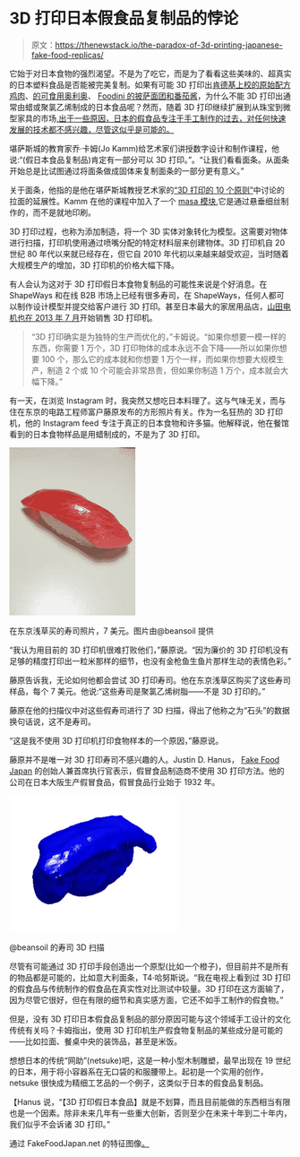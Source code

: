 # 3D 打印日本假食品复制品的悖论

> 原文：<https://thenewstack.io/the-paradox-of-3d-printing-japanese-fake-food-replicas/>

它始于对日本食物的强烈渴望。不是为了吃它，而是为了看看这些美味的、超真实的日本塑料食品是否能被完美复制。如果有可能 3D 打印出[肯德基上校的原始配方鸡肉](http://www.foodbeast.com/2014/03/14/3d-printer-makes-model-of-kfc-drumstick-because-why-not/)、[的可食用奥利奥](http://www.foodbeast.com/2014/03/07/oreo-3-d-printing-machine-prints-trending-flavors-on-twitter/)、 [Foodini 的披萨面团和番茄酱](http://www.foodbeast.com/2013/12/19/heres-what-a-3-d-printed-pizza-dough-and-tomato-sauce-look-like/)，为什么不能 3D 打印出通常由蜡或聚氯乙烯制成的日本食品呢？然而，随着 3D 打印继续扩展到从珠宝到微型家具的市场[,出于一些原因，日本的假食品专注于手工制作的过去，对任何快速发展的技术都不感兴趣，尽管这似乎是可能的。](https://thenewstack.io/3d-printing-is-creating-a-new-arts-economy/)

堪萨斯城的教育家乔·卡姆(Jo Kamm)给艺术家们讲授数字设计和制作课程，他说:“(假日本食品复制品)肯定有一部分可以 3D 打印。”。“让我们看看面条。从面条开始总是比试图通过将面条做成固体来复制面条的一部分更有意义。”

关于面条，他指的是他在堪萨斯城教授艺术家的[“3D 打印的 10 个原则”](http://jokamm.dropmark.com/158902)中讨论的拉面的延展性。Kamm 在他的课程中加入了一个 [masa 模块](http://jokamm.dropmark.com/158902/2773647),它是通过悬垂细丝制作的，而不是就地印刷。

3D 打印过程，也称为添加制造，将一个 3D 实体对象转化为模型。这需要对物体进行扫描，打印机使用通过喷嘴分配的特定材料层来创建物体。3D 打印机自 20 世纪 80 年代以来就已经存在，但它自 2010 年代初以来越来越受欢迎，当时随着大规模生产的增加，3D 打印机的价格大幅下降。

有人会认为这对于 3D 打印假日本食物复制品的可能性来说是个好消息。在 ShapeWays 和在线 B2B 市场上已经有很多寿司，在 ShapeWays，任何人都可以制作设计模型并提交给客户进行 3D 打印。甚至日本最大的家居用品店，[山田电机也在 2013 年 7 月](http://www.3ders.org/articles/20130718-yamada-denki-japan-largest-home-appliance-chain-to-sell-3d-printers.html)开始销售 3D 打印机。

> “3D 打印确实是为独特的生产而优化的，”卡姆说。“如果你想要一模一样的东西，你需要 1 万个，3D 打印物体的成本永远不会下降——所以如果你想要 100 个，那么它的成本就和你想要 1 万个一样，而如果你想要大规模生产，制造 2 个或 10 个可能会非常昂贵，但如果你制造 1 万个，成本就会大幅下降。”

有一天，在浏览 Instagram 时，我突然又想吃日本料理了。这与气味无关，而与住在东京的电路工程师富户藤原发布的方形照片有关。作为一名狂热的 3D 打印机，他的 Instagram feed 专注于真正的日本食物和许多猫。他解释说，他在餐馆看到的日本食物样品是用蜡制成的，不是为了 3D 打印。

[![Photograph of sushi purchased at the market TK in Japan from @beansoil](img/3a45865ea79e0b2c818dd6ccc0d0372a.png)](https://thenewstack.io/wp-content/uploads/2014/04/IMG_4548.jpg)

在东京浅草买的寿司照片，7 美元。图片由@beansoil 提供

“我认为用目前的 3D 打印机很难打败他们，”藤原说。“因为廉价的 3D 打印机没有足够的精度打印出一粒米那样的细节，也没有金枪鱼生鱼片那样生动的表情色彩。”

藤原告诉我，无论如何他都会尝试 3D 打印寿司。他在东京浅草区购买了这些寿司样品，每个 7 美元。他说:“这些寿司是聚氯乙烯树脂——不是 3D 打印的。”

藤原在他的扫描仪中对这些假寿司进行了 3D 扫描，得出了他称之为“石头”的数据换句话说，这不是寿司。

“这是我不使用 3D 打印机打印食物样本的一个原因，”藤原说。

藤原并不是唯一对 3D 打印寿司不感兴趣的人。Justin D. Hanus， [Fake Food Japan](http://fakefoodjapan.com/pages/about-us) 的创始人兼首席执行官表示，假冒食品制造商不使用 3D 打印方法。他的公司在日本大阪生产假冒食品，假冒食品行业始于 1932 年。

[![@beansoil's 3D scan of sushi ](img/219afdac7d6fc150103f3c8b8602d339.png)](https://thenewstack.io/wp-content/uploads/2014/04/a8718422b93729a82d6235c067b19890.png)

@beansoil 的寿司 3D 扫描

尽管有可能通过 3D 打印手段创造出一个原型(比如一个橙子)，但目前并不是所有的物品都是可能的，比如意大利面条，T4·哈努斯说。“我在电视上看到过 3D 打印的假食品与传统制作的假食品在真实性对比测试中较量。3D 打印在这方面输了，因为尽管它很好，但在有限的细节和真实感方面，它还不如手工制作的假食物。”

但是，没有 3D 打印日本假食品复制品的部分原因可能与这个领域手工设计的文化传统有关吗？卡姆指出，使用 3D 打印机生产假食物复制品的某些成分是可能的——比如拉面、餐桌中央的装饰品，甚至是米饭。

想想日本的传统“网助”(netsuke)吧，这是一种小型木制雕塑，最早出现在 19 世纪的日本，用于将小容器系在无口袋的和服腰带上。起初是一个实用的创作，netsuke 很快成为精细工艺品的一个例子，这类似于日本的假食品复制品。

【Hanus 说，“【3D 打印假日本食品】就是不划算，而且目前能做的东西相当有限也是一个因素。除非未来几年有一些重大创新，否则至少在未来十年到二十年内，我们似乎不会诉诸 3D 打印。”

通过 FakeFoodJapan.net 的特征图像[。](http://fakefoodjapan.net/img/med/osechi_new_years_dish_ver_2_MED.jpg)

<svg xmlns:xlink="http://www.w3.org/1999/xlink" viewBox="0 0 68 31" version="1.1"><title>Group</title> <desc>Created with Sketch.</desc></svg>